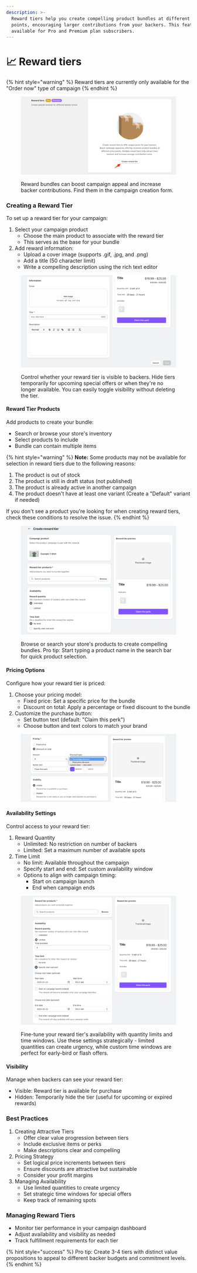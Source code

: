 ```yaml
---
description: >-
  Reward tiers help you create compelling product bundles at different price
  points, encouraging larger contributions from your backers. This feature is
  available for Pro and Premium plan subscribers.
---
```


# 📈 Reward tiers

{% hint style="warning" %}
Reward tiers are currently only available for the "Order now" type of campaign
{% endhint %}

<figure><img src="../.gitbook/assets/FP-tiers-1.png" alt=""><figcaption><p>Reward bundles can boost campaign appeal and increase backer contributions. Find them in the campaign creation form.</p></figcaption></figure>

### Creating a Reward Tier

To set up a reward tier for your campaign:

1. Select your campaign product
   * Choose the main product to associate with the reward tier
   * This serves as the base for your bundle
2. Add reward information:
   * Upload a cover image (supports .gif, .jpg, and .png)
   * Add a title (50 character limit)
   * Write a compelling description using the rich text editor

<figure><img src="../.gitbook/assets/FP-tiers-5.png" alt=""><figcaption><p>Control whether your reward tier is visible to backers. Hide tiers temporarily for upcoming special offers or when they're no longer available. You can easily toggle visibility without deleting the tier.</p></figcaption></figure>

#### Reward Tier Products

Add products to create your bundle:

* Search or browse your store's inventory
* Select products to include
* Bundle can contain multiple items

{% hint style="warning" %}
**Note:** Some products may not be available for selection in reward tiers due to the following reasons:

1. The product is out of stock
2. The product is still in draft status (not published)
3. The product is already active in another campaign
4. The product doesn't have at least one variant (Create a "Default" variant if needed)

If you don't see a product you're looking for when creating reward tiers, check these conditions to resolve the issue.
{% endhint %}

<figure><img src="../.gitbook/assets/FP-tiers-2.png" alt=""><figcaption><p>Browse or search your store's products to create compelling bundles. Pro tip: Start typing a product name in the search bar for quick product selection.</p></figcaption></figure>

#### Pricing Options

Configure how your reward tier is priced:

1. Choose your pricing model:
   * Fixed price: Set a specific price for the bundle
   * Discount on total: Apply a percentage or fixed discount to the bundle
2. Customize the purchase button:
   * Set button text (default: "Claim this perk")
   * Choose button and text colors to match your brand

<figure><img src="../.gitbook/assets/FP-tiers-4.png" alt=""><figcaption></figcaption></figure>

#### Availability Settings

Control access to your reward tier:

1. Reward Quantity
   * Unlimited: No restriction on number of backers
   * Limited: Set a maximum number of available spots
2. Time Limit
   * No limit: Available throughout the campaign
   * Specify start and end: Set custom availability window
   * Options to align with campaign timing:
     * Start on campaign launch
     * End when campaign ends

<figure><img src="../.gitbook/assets/FP-tiers-3.png" alt=""><figcaption><p>Fine-tune your reward tier's availability with quantity limits and time windows. Use these settings strategically - limited quantities can create urgency, while custom time windows are perfect for early-bird or flash offers.</p></figcaption></figure>

#### Visibility

Manage when backers can see your reward tier:

* Visible: Reward tier is available for purchase
* Hidden: Temporarily hide the tier (useful for upcoming or expired rewards)

### Best Practices

1. Creating Attractive Tiers
   * Offer clear value progression between tiers
   * Include exclusive items or perks
   * Make descriptions clear and compelling
2. Pricing Strategy
   * Set logical price increments between tiers
   * Ensure discounts are attractive but sustainable
   * Consider your profit margins
3. Managing Availability
   * Use limited quantities to create urgency
   * Set strategic time windows for special offers
   * Keep track of remaining spots

### Managing Reward Tiers

* Monitor tier performance in your campaign dashboard
* Adjust availability and visibility as needed
* Track fulfillment requirements for each tier

{% hint style="success" %}
Pro tip: Create 3-4 tiers with distinct value propositions to appeal to different backer budgets and commitment levels.
{% endhint %}

